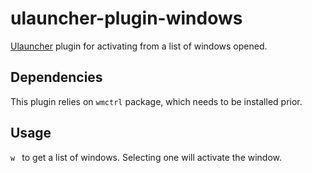 # ulauncher-plugin-windows
[Ulauncher](https://ulauncher.io) plugin for activating from a list of windows opened.

## Dependencies

This plugin relies on `wmctrl` package, which needs to be installed prior. 


## Usage

`w ` to get a list of windows. Selecting one will activate the window.
